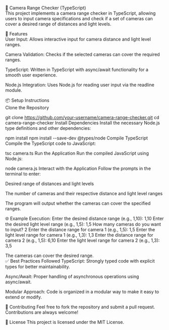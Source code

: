📸 Camera Range Checker (TypeScript)  
This project implements a camera range checker in TypeScript, allowing users to input camera specifications and check if a set of cameras can cover a desired range of distances and light levels.

🚀 Features  
User Input: Allows interactive input for camera distance and light level ranges.

Camera Validation: Checks if the selected cameras can cover the required ranges.

TypeScript: Written in TypeScript with async/await functionality for a smooth user experience.

Node.js Integration: Uses Node.js for reading user input via the readline module.

📦 Setup Instructions  
Clone the Repository

git clone https://github.com/your-username/camera-range-checker.git
cd camera-range-checker
Install Dependencies Install the necessary Node.js type definitions and other dependencies:

npm install
npm install --save-dev @types/node
Compile TypeScript Compile the TypeScript code to JavaScript:

tsc camera.ts
Run the Application Run the compiled JavaScript using Node.js:

node camera.js
Interact with the Application Follow the prompts in the terminal to enter:

Desired range of distances and light levels

The number of cameras and their respective distance and light level ranges

The program will output whether the cameras can cover the specified ranges.

🌐 Example Execution:
Enter the desired distance range (e.g., 1,10): 1,10
Enter the desired light level range (e.g., 1,5): 1,5
How many cameras do you want to input? 2
Enter the distance range for camera 1 (e.g., 1,5): 1,5
Enter the light level range for camera 1 (e.g., 1,3): 1,3
Enter the distance range for camera 2 (e.g., 1,5): 6,10
Enter the light level range for camera 2 (e.g., 1,3): 3,5

The cameras can cover the desired range.  
✅ Best Practices Followed
TypeScript: Strongly typed code with explicit types for better maintainability.

Async/Await: Proper handling of asynchronous operations using async/await.

Modular Approach: Code is organized in a modular way to make it easy to extend or modify.

🤝 Contributing
Feel free to fork the repository and submit a pull request. Contributions are always welcome!

📝 License
This project is licensed under the MIT License.
